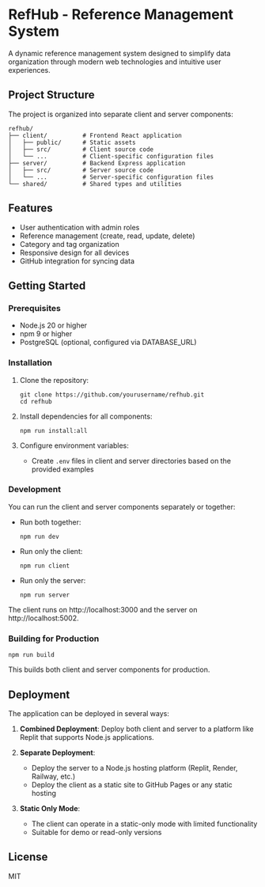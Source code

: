 # RefHub - Reference Management System

A dynamic reference management system designed to simplify data organization through modern web technologies and intuitive user experiences.

## Project Structure

The project is organized into separate client and server components:

```
refhub/
├── client/          # Frontend React application
│   ├── public/      # Static assets
│   ├── src/         # Client source code
│   └── ...          # Client-specific configuration files
├── server/          # Backend Express application  
│   ├── src/         # Server source code
│   └── ...          # Server-specific configuration files
└── shared/          # Shared types and utilities
```

## Features

- User authentication with admin roles
- Reference management (create, read, update, delete)
- Category and tag organization
- Responsive design for all devices
- GitHub integration for syncing data

## Getting Started

### Prerequisites

- Node.js 20 or higher
- npm 9 or higher
- PostgreSQL (optional, configured via DATABASE_URL)

### Installation

1. Clone the repository:
   ```
   git clone https://github.com/yourusername/refhub.git
   cd refhub
   ```

2. Install dependencies for all components:
   ```
   npm run install:all
   ```

3. Configure environment variables:
   - Create `.env` files in client and server directories based on the provided examples

### Development

You can run the client and server components separately or together:

- Run both together:
  ```
  npm run dev
  ```

- Run only the client:
  ```
  npm run client
  ```

- Run only the server:
  ```
  npm run server
  ```

The client runs on http://localhost:3000 and the server on http://localhost:5002.

### Building for Production

```
npm run build
```

This builds both client and server components for production.

## Deployment

The application can be deployed in several ways:

1. **Combined Deployment**: Deploy both client and server to a platform like Replit that supports Node.js applications.

2. **Separate Deployment**:
   - Deploy the server to a Node.js hosting platform (Replit, Render, Railway, etc.)
   - Deploy the client as a static site to GitHub Pages or any static hosting

3. **Static Only Mode**:
   - The client can operate in a static-only mode with limited functionality
   - Suitable for demo or read-only versions

## License

MIT
